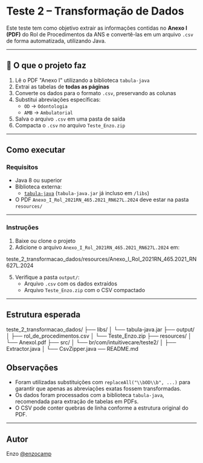# Teste 2 – Transformação de Dados

Este teste tem como objetivo extrair as informações contidas no **Anexo I (PDF)** do Rol de Procedimentos da ANS e convertê-las em um arquivo `.csv` de forma automatizada, utilizando Java.

---

## 📌 O que o projeto faz

1. Lê o PDF "Anexo I" utilizando a biblioteca `tabula-java`
2. Extrai as tabelas de **todas as páginas**
3. Converte os dados para o formato `.csv`, preservando as colunas
4. Substitui abreviações específicas:
   - `OD` → `Odontologia`
   - `AMB` → `Ambulatorial`
5. Salva o arquivo `.csv` em uma pasta de saída
6. Compacta o `.csv` no arquivo `Teste_Enzo.zip`

---

## Como executar

### Requisitos

- Java 8 ou superior
- Biblioteca externa:
  - [`tabula-java`](https://github.com/tabulapdf/tabula-java) (`tabula-java.jar` já incluso em `/libs`)
- O PDF `Anexo_I_Rol_2021RN_465.2021_RN627L.2024` deve estar na pasta `resources/`

---

### Instruções

1. Baixe ou clone o projeto
2. Adicione o arquivo `Anexo_I_Rol_2021RN_465.2021_RN627L.2024` em:

teste_2_transformacao_dados/resources/Anexo_I_Rol_2021RN_465.2021_RN627L.2024

5. Verifique a pasta `output/`:
   - Arquivo `.csv` com os dados extraídos
   - Arquivo `Teste_Enzo.zip` com o CSV compactado

---

## Estrutura esperada

teste_2_transformacao_dados/ 
	├── libs/ │ └── tabula-java.jar 
	├── output/ │ ├── rol_de_procedimentos.csv │ └── Teste_Enzo.zip 
	├── resources/ │ └── AnexoI.pdf 
	├── src/ │ └── br/com/intuitivecare/teste2/ │ 
				├── Extractor.java │ 
				└── CsvZipper.java 
	── README.md
	
## Observações

- Foram utilizadas substituições com `replaceAll("\\bOD\\b", ...)` para garantir que apenas as abreviações exatas fossem transformadas.
- Os dados foram processados com a biblioteca `tabula-java`, recomendada para extração de tabelas em PDFs.
- O CSV pode conter quebras de linha conforme a estrutura original do PDF.

---

## Autor

Enzo [@enzocamp](https://github.com/enzocamp)